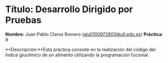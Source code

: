 # **Título: Desarrollo Dirigido por Pruebas**
**Nombre:** Juan Pablo Claros Romero (alu0100972603@ull.edu.es)
**Práctica:** 9

**Descripción:**Esta práctica consiste en la realización del código del índice glucémico de un alimento utilizando la programación fucional.

